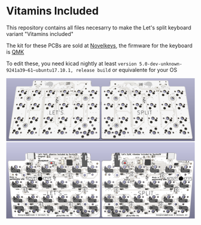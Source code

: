 # Vitamins Included

This repository contains all files necesarry to make the Let's split keyboard variant "Vitamins included"

The kit for these PCBs are sold at [Novelkeys](https://novelkeys.xyz), 
the firmware for the keyboard is [QMK](https://github.com/qmk/qmk_firmware/tree/master/keyboards/vitamins_included)

To edit these, you need kicad nightly at least `version 5.0-dev-unknown-9241a39~61~ubuntu17.10.1, release build` or equivalente for your OS

![top render](images/top.png?)
![bottom render](images/bot.png?)
